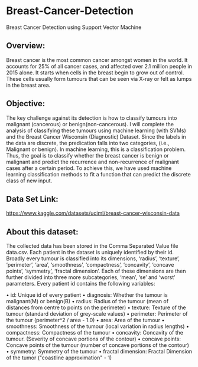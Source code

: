 # Breast-Cancer-Detection
Breast Cancer Detection using Support Vector Machine

## Overview:

Breast cancer is the most common cancer amongst women in the world. It accounts for 25% of all cancer cases, and affected over 2.1 million people in 2015 alone. It starts when cells in the breast begin to grow out of control. These cells usually form tumours that can be seen via X-ray or felt as lumps in the breast area.

## Objective:

The key challenge against its detection is how to classify tumours into malignant (cancerous) or benign(non-cancerous). I will complete the analysis of classifying these tumours using machine learning (with SVMs) and the Breast Cancer Wisconsin (Diagnostic) Dataset.
Since the labels in the data are discrete, the predication falls into two categories, (i.e., Malignant or benign). In machine learning, this is a classification problem.
Thus, the goal is to classify whether the breast cancer is benign or malignant and predict the recurrence and non-recurrence of malignant cases after a certain period. To achieve this, we have used machine learning classification methods to fit a function that can predict the discrete class of new input.

## Data Set Link:

https://www.kaggle.com/datasets/uciml/breast-cancer-wisconsin-data

## About this dataset:

The collected data has been stored in the Comma Separated Value file data.csv. Each patient in the dataset is uniquely identified by their id. Broadly every tumour is classified into its dimensions, ‘radius’, ‘texture’, ‘perimeter’, ‘area’, ‘smoothness’, ‘compactness’, ‘concavity’, ‘concave points’, ‘symmetry’, ‘fractal dimension’. Each of these dimensions are then further divided into three more subcategories, ‘mean’, ‘se’ and ‘worst’ parameters. Every patient id contains the following variables:

• id: Unique id of every patient 
• diagnosis: Whether the tumour is malignant(M) or benign(B)
• radius: Radius of the tumour (mean of distances from centre to points on the perimeter)
• texture: Texture of the tumour (standard deviation of grey-scale values)
• perimeter: Perimeter of the tumour (perimeter^2 / area - 1.0)
• area: Area of the tumour
• smoothness: Smoothness of the tumour (local variation in radius lengths)
• compactness: Compactness of the tumour
• concavity: Concavity of the tumour. (Severity of concave portions of the contour)
• concave points: Concave points of the tumour (number of concave portions of the contour)
• symmetry: Symmetry of the tumour
• fractal dimension: Fractal Dimension of the tumor ("coastline approximation" - 1)

